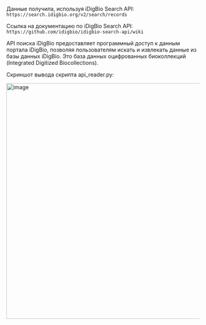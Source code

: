 Данные получила, используя iDigBio Search API: ```https://search.idigbio.org/v2/search/records```

Ссылка на документацию по iDigBio Search API: ```https://github.com/idigbio/idigbio-search-api/wiki```

API поиска iDigBio предоставляет программный доступ к данным портала iDigBio, позволяя пользователям искать и извлекать данные из базы данных iDigBio. Это база данных оцифрованных биоколлекций (Integrated Digitized Biocollections).

Скриншот вывода скрипта api_reader.py:

<img width="1431" height="616" alt="image" src="https://github.com/user-attachments/assets/f9c96bfc-2bde-4cc8-8ce0-5405339610af" />

